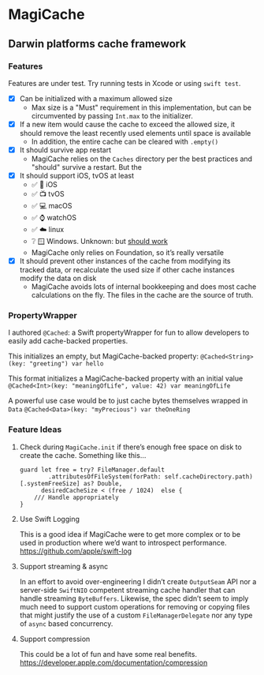 # MagiCache

## Darwin platforms cache framework

### Features

Features are under test. Try running tests in Xcode or using `swift test`. 

- [x] Can be initialized with a maximum allowed size
    - Max size is a "Must" requirement in this implementation, but can be circumvented by passing `Int.max` to the initializer.
- [x] If a new item would cause the cache to exceed the allowed size, it should remove the least recently used elements until space is available
    - In addition, the entire cache can be cleared with `.empty()`
- [x] It should survive app restart
    - MagiCache relies on the `Caches` directory per the best practices and "should" survive a restart. But the 
- [x] It should support iOS, tvOS at least
    - ✅ 📱 iOS
    - ✅ 📺 tvOS
    - ✅ 💻 macOS
    - ✅ ⌚️ watchOS
    - ✅ ☁️ linux
    - ❔ 🪟 Windows. Unknown: but [should work](https://swift.org/download/#releases)
    - MagiCache only relies on Foundation, so it’s really versatile
- [x] It should prevent other instances of the cache from modifying its tracked data, or recalculate the used size if other cache instances modify the data on disk
    - MagiCache avoids lots of internal bookkeeping and does most cache calculations on the fly. The files in the cache are the source of truth.
    
### PropertyWrapper

I authored `@Cached`: a Swift propertyWrapper for fun to allow developers to easily add cache-backed properties.

This initializes an empty, but MagiCache-backed property:
`@Cached<String>(key: "greeting") var hello`

 This format initializes a MagiCache-backed property with an initial value
`@Cached<Int>(key: "meaningOfLife", value: 42) var meaningOfLife`

 A powerful use case would be to just cache bytes themselves wrapped in `Data`
`@Cached<Data>(key: "myPrecious") var theOneRing`


### Feature Ideas

1.  Check during  `MagiCache.init`  if there’s enough free space on disk to create the cache. Something like this…

    ```
    guard let free = try? FileManager.default
            .attributesOfFileSystem(forPath: self.cacheDirectory.path)[.systemFreeSize] as? Double,
          desiredCacheSize < (free / 1024)  else {
        /// Handle appropriately
    }
    ```

2. Use Swift Logging

    This is a good idea if MagiCache were to get more complex or to be used in production where we’d want to introspect performance. https://github.com/apple/swift-log

3. Support streaming & async

    In an effort to avoid over-engineering I didn’t create `OutputSeam` API nor a server-side `SwiftNIO` competent streaming cache handler that can handle streaming `ByteBuffers`. Likewise, the spec didn’t seem to imply much need to support custom operations for removing or copying files that might justify the use of a custom `FileManagerDelegate` nor any type of `async` based concurrency.

4. Support compression

    This could be a lot of fun and have some real benefits. https://developer.apple.com/documentation/compression

